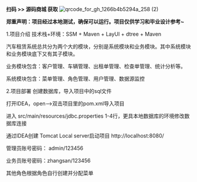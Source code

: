 **扫码 >> 源码商城 获取** ![qrcode_for_gh_1266b4b5294a_258 (2)](https://github.com/user-attachments/assets/45838afd-19a8-4cdc-bdd5-74b9c76fb241)

**郑重声明：项目经过本地测试，确保可以运行。项目仅供学习和毕业设计参考~**

1.项目介绍
技术栈+环境：SSM + Maven + LayUI + dtree + Maven

汽车租赁系统总共分为两个大的模块，分别是系统模块和业务模块。其中系统模块和业务模块底下又有其子模块。

业务模块包含：客户管理、车辆管理、出租单管理、检查单管理、统计分析等。

系统模块包含：菜单管理、角色管理、用户管理、数据源监控

2.项目部署
创建数据库，导入项目中的sql文件

打开IDEA，open——>双击项目里的pom.xml导入项目

进入 src/main/resources/jdbc.properties 1-4行，更具本地数据库的环境修改数据库连接

通过IDEA创建 Tomcat Local server启动项目 http://localhost:8080/

管理员账号密码： admin/123456

业务员账号密码：zhangsan/123456

其他角色根据角色自行创建并分配菜单

